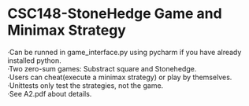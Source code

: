 # CSC148-StoneHedge Game and Minimax Strategy
·Can be runned in game_interface.py using pycharm if you have already installed python.<br />
·Two zero-sum games: Substract square and Stonehedge.<br />
·Users can cheat(execute a minimax strategy) or play by themselves.<br />
·Unittests only test the strategies, not the game.<br />
·See A2.pdf about details.
